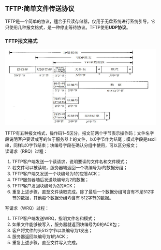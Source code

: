 ## TFTP:简单文件传送协议
TFTP是一个简单的协议，适合于只读存储器，仅用于无盘系统进行系统引导。它只使用几种报文格式，是一种停止等待协议。TFTP使用**UDP协议**。

### TFTP报文格式
<div align=left><img width="500" height="250" src="./images/TFTP报文格式.JPG"/></div>

TFTP有五种报文格式，操作码1~5区分。报文前两个字节表示操作码；文件名字段说明客户要读或写的位于服务器上的文件，以0字节作为结尾；模式字段是ascii串，同样以0字节结束；块编号字段在确认分组中使用，可以区分报文；  
读请求（RRQ）过程：
1. TFTP客户端发送一个读请求，说明要读的文件名和文件模式；
2. 若文件可以被读取，服务器端返回一个块编号为i的数据分组；
3. TFTP客户端又发送一个块编号为1的应答ACK；
4. TFTP服务器随后发送块编号为2的数据；
5. TFTP客户发回块编号为2的ACK；
6. 重复上述步骤，直至文件读取完成。除了最后一个数据分组可含有不足512字节的数据，其他每个数据分组均含有 512字节的数据。

写请求（WRQ）过程：
1. TFTP客户端发送WRQ，指明文件名和模式；
2. 如果文件能够被写入，服务器就返回块编号为0的ACK包；
3. 客户将文件的头512字节以块编号为1发出；
4. 服务器返回块编号为1的ACK；
5. 重复上述步骤，直至文件写入完成。

###
